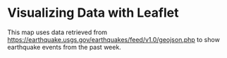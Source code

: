 # Visualizing Data with Leaflet
This map uses data retrieved from https://earthquake.usgs.gov/earthquakes/feed/v1.0/geojson.php to show earthquake events from the past week.
